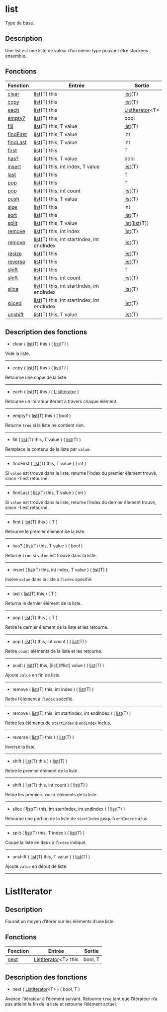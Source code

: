 # list

Type de base.

## Description

Une list est une liste de valeur d’un même type pouvant être stockées ensemble.

## Fonctions

|Fonction|Entrée|Sortie|
|-|-|-|
|[clear](#clear)|[list](#list)(T) this|[list](#list)(T)|
|[copy](#copy)|[list](#list)(T) this|[list](#list)(T)|
|[each](#each)|[list](#list)(T) this|[ListIterator](#listiterator)\<T\>|
|[empty?](#empty)|[list](#list)(T) this|bool|
|[fill](#fill)|[list](#list)(T) this, T value|[list](#list)(T)|
|[findFirst](#findFirst)|[list](#list)(T) this, T value|int|
|[findLast](#findLast)|[list](#list)(T) this, T value|int|
|[first](#first)|[list](#list)(T) this|T|
|[has?](#has)|[list](#list)(T) this, T value|bool|
|[insert](#insert)|[list](#list)(T) this, int index, T value|[list](#list)(T)|
|[last](#last)|[list](#list)(T) this|T|
|[pop](#pop_1)|[list](#list)(T) this|T|
|[pop](#pop_2)|[list](#list)(T) this, int count|[list](#list)(T)|
|[push](#push)|[list](#list)(T) this, T value|[list](#list)(T)|
|[size](#size)|[list](#list)(T) this|int|
|[sort](#sort)|[list](#list)(T) this|[list](#list)(T)|
|[split](#split)|[list](#list)(T) this, T value|[list](#list)([list](#list)(T))|
|[remove](#remove)|[list](#list)(T) this, int index|[list](#list)(T)|
|[remove](#remove)|[list](#list)(T) this, int startIndex, int endIndex|[list](#list)(T)|
|[resize](#resize)|[list](#list)(T) this|[list](#list)(T)|
|[reverse](#reverse)|[list](#list)(T) this|[list](#list)(T)|
|[shift](#shift_1)|[list](#list)(T) this|T|
|[shift](#shift_2)|[list](#list)(T) this, int count|[list](#list)(T)|
|[slice](#slice)|[list](#list)(T) this, int startIndex, int endIndex|[list](#list)(T)|
|[sliced](#sliced)|[list](#list)(T) this, int startIndex, int endIndex|[list](#list)(T)|
|[unshift](#unshift)|[list](#list)(T) this, T value|[list](#list)(T)|

## Description des fonctions

<a id="clear"></a>
- clear ( [list](#list)(T) this ) ( [list](#list)(T) )

Vide la liste.
___

<a id="copy"></a>
- copy ( [list](#list)(T) this ) ( [list](#list)(T) )

Retourne une copie de la liste.
___

<a id="each"></a>
- each ( [list](#list)(T) this ) ( [ListIterator](#listiterator) )

Retourne un itérateur itérant à travers chaque élément.
___

<a id="empty"></a>
- empty? ( [list](#list)(T) this ) ( bool )

Returne `true` si la liste ne contient rien.
___

<a id="fill"></a>
- fill ( [list](#list)(T) this, T value ) ( [list](#list)(T) )

Remplace le contenu de la liste par `value`.
___

<a id="findFirst"></a>
- findFirst ( [list](#list)(T) this, T value ) ( int )

Si `value` est trouvé dans la liste, returne l’index du premier élement trouvé, sinon -1 est retourné.
___

<a id="findLast"></a>
- findLast ( [list](#list)(T) this, T value ) ( int )

Si `value` est trouvé dans la liste, returne l’index du dernier élement trouvé, sinon -1 est retourné.
___

<a id="first"></a>
- first ( [list](#list)(T) this ) ( T )

Retourne le premier élément de la liste.
___

<a id="has"></a>
- has? ( [list](#list)(T) this, T value ) ( bool )

Returne `true` si `value` est trouvé dans la liste.
___

<a id="insert"></a>
- insert ( [list](#list)(T) this, int index, T value ) ( [list](#list)(T) )

Insère `value` dans la liste à l’`index` spécifié.
___

<a id="last"></a>
- last ( [list](#list)(T) this ) ( T )

Returne le dernier élément de la liste.
___

<a id="pop_1"></a>
- pop ( [list](#list)(T) this ) ( T )

Retire le dernier élément de la liste et les retourne.
___

<a id="pop_2"></a>
- pop ( [list](#list)(T) this, int count ) ( [list](#list)(T) )

Retire `count` éléments de la liste et les retourne.
___

<a id="push"></a>
- push ( [list](#list)(T) this, [list](#list] value ) ( [list](#list)(T) )

Ajoute `value` en fin de liste.
___

<a id="remove"></a>
- remove ( [list](#list)(T) this, int index ) ( [list](#list)(T) )

Retire l’élément à l’`index` spécifié.
___

<a id="remove"></a>
- remove ( [list](#list)(T) this, int startIndex, int endIndex ) ( [list](#list)(T) )

Retire les éléments de `startIndex` à `endIndex` inclus.
___

<a id="reverse"></a>
- reverse ( [list](#list)(T) this ) ( [list](#list)(T) )

Inverse la liste.
___

<a id="shift_1"></a>
- shift ( [list](#list)(T) this ) ( [list](#list)(T) )

Retire le premier élément de la liste.
___

<a id="shift_2"></a>
- shift ( [list](#list)(T) this, int count ) ( [list](#list)(T) )

Retire les premiers `count` éléments de la liste.
___

<a id="slice"></a>
- slice ( [list](#list)(T) this, int startIndex, int endIndex ) ( [list](#list)(T) )

Retourne une portion de la liste de `startIndex` jusqu’à `endIndex` inclus.
___

<a id="split"></a>
- split ( [list](#list)(T) this, T index ) ( [list](#list)(T) )

Coupe la liste en deux à l’`index` indiqué.
___

<a id="unshift"></a>
- unshift ( [list](#list)(T) this, T value ) ( [list](#list)(T) )

Ajoute `value` en début de liste.
___

# ListIterator

## Description

Fournit un moyen d’itérer sur les éléments d’une liste.

## Fonctions

|Fonction|Entrée|Sortie|
|-|-|-|
|[next](#next)|[ListIterator](#listiterator)\<T\> this|bool, T|

## Description des fonctions

<a id="next"></a>
- next ( [ListIterator](#listiterator)\<T\> ) ( bool, T )

Avance l’itérateur à l’élément suivant.
Retourne `true` tant que l’itérateur n’a pas atteint la fin de la liste et retourne l’élément actuel.
